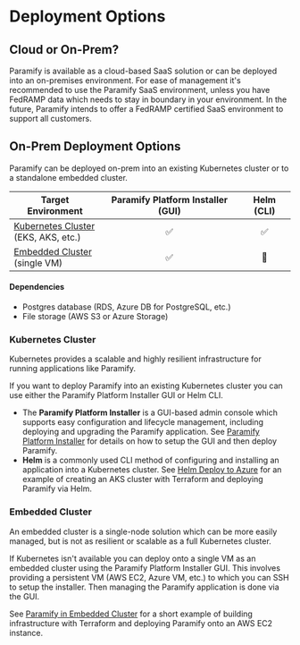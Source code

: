 # Deployment Options

## Cloud or On-Prem?

Paramify is available as a cloud-based SaaS solution or can be deployed into an on-premises environment. For ease of management it's recommended to use the Paramify SaaS environment, unless you have FedRAMP data which needs to stay in boundary in your environment. In the future, Paramify intends to offer a FedRAMP certified SaaS environment to support all customers.

## On-Prem Deployment Options

Paramify can be deployed on-prem into an existing Kubernetes cluster or to a standalone embedded cluster.

| Target Environment                  | Paramify Platform Installer (GUI) | Helm (CLI) |
| ----------------------------------- | :---: | :---: |
| [Kubernetes Cluster](#kubernetes-cluster) <br/> (EKS, AKS, etc.) | ✅ | ✅ |
| [Embedded Cluster](#embedded-cluster) <br/> (single VM)        | ✅ | 🚫 |

#### Dependencies
* Postgres database (RDS, Azure DB for PostgreSQL, etc.)
* File storage (AWS S3 or Azure Storage)

### Kubernetes Cluster
Kubernetes provides a scalable and highly resilient infrastructure for running applications like Paramify.

If you want to deploy Paramify into an existing Kubernetes cluster you can use either the Paramify Platform Installer GUI or Helm CLI.

* The **Paramify Platform Installer** is a GUI-based admin console which supports easy configuration and lifecycle management, including deploying and upgrading the Paramify application. See [Paramify Platform Installer](ppi) for details on how to setup the GUI and then deploy Paramify.
* **Helm** is a commonly used CLI method of configuring and installing an application into a Kubernetes cluster. See [Helm Deploy to Azure](deploy-helm-azure) for an example of creating an AKS cluster with Terraform and deploying Paramify via Helm.

### Embedded Cluster
An embedded cluster is a single-node solution which can be more easily managed, but is not as resilient or scalable as a full Kubernetes cluster.

If Kubernetes isn't available you can deploy onto a single VM as an embedded cluster using the Paramify Platform Installer GUI. This involves providing a persistent VM (AWS EC2, Azure VM, etc.) to which you can SSH to setup the installer. Then managing the Paramify application is done via the GUI.

See [Paramify in Embedded Cluster](deploy-embedded-aws) for a short example of building infrastructure with Terraform and deploying Paramify onto an AWS EC2 instance.
